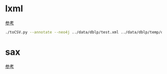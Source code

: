# lxml

[参考](https://github.com/ThomHurks/dblp-to-csv)

```bash
./toCSV.py --annotate --neo4j ../data/dblp/test.xml ../data/dblp/temp/dblp.dtd output.csv --relations author:authored_by journal:published_in publisher:published_by school:submitted_at editor:edited_by cite:has_citation series:is_part_of
```


# sax

[参考](https://github.com/MrKevinLu/dblp_parse/blob/master/src/lib/parse_dblp_xml.py)